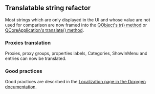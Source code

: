 ## Translatable string refactor

Most strings which are only displayed in the UI and whose value are not used for comparison are now framed into the [QObject's tr() method](https://doc.qt.io/qt-5/qobject.html#tr) or [QCoreApplication's translate() method](https://doc.qt.io/qt-6/qcoreapplication.html#translate).

### Proxies translation

Proxies, proxy groups, properties labels, Categories, ShowInMenu and entries can now be translated.

### Good practices

Good practices are described in the [Localization page in the Doxygen documentation](https://kitware.github.io/paraview-docs/latest/cxx/LocalizationHowto.html).
